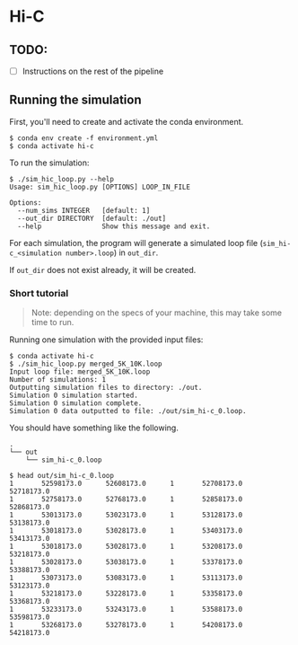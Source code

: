 # Hi-C

## TODO: 

- [ ] Instructions on the rest of the pipeline

## Running the simulation

First, you'll need to create and activate the conda environment.

```console
$ conda env create -f environment.yml
$ conda activate hi-c
```

To run the simulation:

```console
$ ./sim_hic_loop.py --help
Usage: sim_hic_loop.py [OPTIONS] LOOP_IN_FILE

Options:
  --num_sims INTEGER   [default: 1]
  --out_dir DIRECTORY  [default: ./out]
  --help               Show this message and exit.
```

For each simulation, the program will generate a simulated loop file (`sim_hi-c_<simulation number>.loop`) in `out_dir`.

If `out_dir` does not exist already, it will be created.

### Short tutorial

> Note: depending on the specs of your machine, this may take some time to run.

Running one simulation with the provided input files:

```console
$ conda activate hi-c
$ ./sim_hic_loop.py merged_5K_10K.loop
Input loop file: merged_5K_10K.loop
Number of simulations: 1
Outputting simulation files to directory: ./out.
Simulation 0 simulation started.
Simulation 0 simulation complete.
Simulation 0 data outputted to file: ./out/sim_hi-c_0.loop.
```

You should have something like the following.

```
.
└── out
    └── sim_hi-c_0.loop
```

```console
$ head out/sim_hi-c_0.loop
1       52598173.0      52608173.0      1       52708173.0      52718173.0
1       52758173.0      52768173.0      1       52858173.0      52868173.0
1       53013173.0      53023173.0      1       53128173.0      53138173.0
1       53018173.0      53028173.0      1       53403173.0      53413173.0
1       53018173.0      53028173.0      1       53208173.0      53218173.0
1       53028173.0      53038173.0      1       53378173.0      53388173.0
1       53073173.0      53083173.0      1       53113173.0      53123173.0
1       53218173.0      53228173.0      1       53358173.0      53368173.0
1       53233173.0      53243173.0      1       53588173.0      53598173.0
1       53268173.0      53278173.0      1       54208173.0      54218173.0
```

